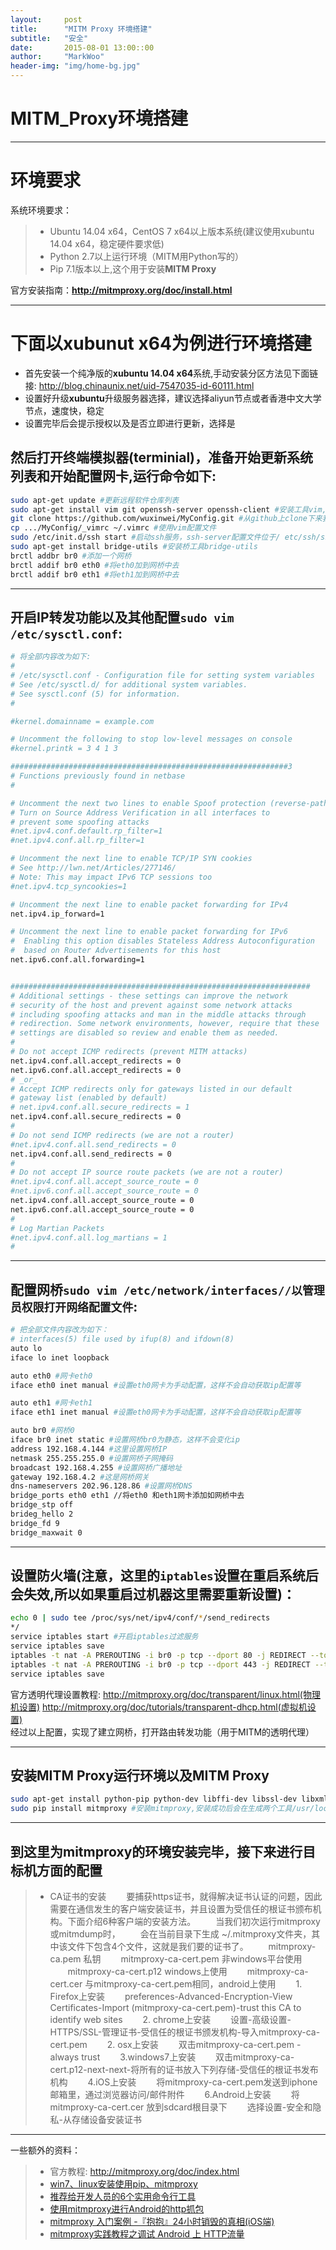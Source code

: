 ```yaml
---
layout:     post
title:      "MITM Proxy 环境搭建"
subtitle:   "安全"
date:       2015-08-01 13:00::00
author:     "MarkWoo"
header-img: "img/home-bg.jpg"
---
```


# MITM_Proxy环境搭建

---

# 环境要求
系统环境要求：
>* Ubuntu 14.04 x64，CentOS 7 x64以上版本系统(建议使用xubuntu 14.04 x64，稳定硬件要求低)
>* Python 2.7以上运行环境（MITM用Python写的）
>* Pip 7.1版本以上,这个用于安装**MITM Proxy**

官方安装指南：**http://mitmproxy.org/doc/install.html**

---
# 下面以xubunut x64为例进行环境搭建
- 首先安装一个纯净版的**xubuntu 14.04 x64**系统,手动安装分区方法见下面链接: http://blog.chinaunix.net/uid-7547035-id-60111.html
- 设置好升级**xubuntu**升级服务器选择，建议选择aliyun节点或者香港中文大学节点，速度快，稳定
- 设置完毕后会提示授权以及是否立即进行更新，选择是
## 然后打开终端模拟器(terminial)，准备开始更新系统列表和开始配置网卡,运行命令如下:

```bash
sudo apt-get update #更新远程软件仓库列表
sudo apt-get install vim git openssh-server openssh-client #安装工具vim,git,openssh-server,openssh-client
git clone https://github.com/wuxinwei/MyConfig.git #从github上clone下来我的配置信息，里面有vimrc,tmux,zsh的配置文件，我已经全部配好了，可以覆盖到/home/用户名/就可以
cp .../MyConfig/_vimrc ~/.vimrc #使用vim配置文件
sudo /etc/init.d/ssh start #启动ssh服务，ssh-server配置文件位于/ etc/ssh/sshd_config，在这里可以定义SSH的服务端口，默认端口是22，你可以自己定义成其他端口号，如222
sudo apt-get install bridge-utils #安装桥工具bridge-utils
brctl addbr br0 #添加一个网桥
brctl addif br0 eth0 #将eth0加到网桥中去
brctl addif br0 eth1 #将eth1加到网桥中去
```

---
## 开启IP转发功能以及其他配置`sudo vim /etc/sysctl.conf`:

```bash
# 将全部内容改为如下:
#
# /etc/sysctl.conf - Configuration file for setting system variables
# See /etc/sysctl.d/ for additional system variables.
# See sysctl.conf (5) for information.
#

#kernel.domainname = example.com

# Uncomment the following to stop low-level messages on console
#kernel.printk = 3 4 1 3

##############################################################3
# Functions previously found in netbase
#

# Uncomment the next two lines to enable Spoof protection (reverse-path filter)
# Turn on Source Address Verification in all interfaces to
# prevent some spoofing attacks
#net.ipv4.conf.default.rp_filter=1
#net.ipv4.conf.all.rp_filter=1

# Uncomment the next line to enable TCP/IP SYN cookies
# See http://lwn.net/Articles/277146/
# Note: This may impact IPv6 TCP sessions too
#net.ipv4.tcp_syncookies=1

# Uncomment the next line to enable packet forwarding for IPv4
net.ipv4.ip_forward=1

# Uncomment the next line to enable packet forwarding for IPv6
#  Enabling this option disables Stateless Address Autoconfiguration
#  based on Router Advertisements for this host
net.ipv6.conf.all.forwarding=1


###################################################################
# Additional settings - these settings can improve the network
# security of the host and prevent against some network attacks
# including spoofing attacks and man in the middle attacks through
# redirection. Some network environments, however, require that these
# settings are disabled so review and enable them as needed.
#
# Do not accept ICMP redirects (prevent MITM attacks)
net.ipv4.conf.all.accept_redirects = 0
net.ipv6.conf.all.accept_redirects = 0
# _or_
# Accept ICMP redirects only for gateways listed in our default
# gateway list (enabled by default)
# net.ipv4.conf.all.secure_redirects = 1
net.ipv4.conf.all.secure_redirects = 0
#
# Do not send ICMP redirects (we are not a router)
#net.ipv4.conf.all.send_redirects = 0
net.ipv4.conf.all.send_redirects = 0
#
# Do not accept IP source route packets (we are not a router)
#net.ipv4.conf.all.accept_source_route = 0
#net.ipv6.conf.all.accept_source_route = 0
net.ipv4.conf.all.accept_source_route = 0
net.ipv6.conf.all.accept_source_route = 0
#
# Log Martian Packets
#net.ipv4.conf.all.log_martians = 1
#
```

---
## 配置网桥`sudo vim /etc/network/interfaces//以管理员权限打开网络配置文件`:

```bash
# 把全部文件内容改为如下：
# interfaces(5) file used by ifup(8) and ifdown(8)
auto lo
iface lo inet loopback

auto eth0 #网卡eth0
iface eth0 inet manual #设置eth0网卡为手动配置，这样不会自动获取ip配置等

auto eth1 #网卡eth1
iface eth1 inet manual #设置eth0网卡为手动配置，这样不会自动获取ip配置等

auto br0 #网桥0
iface br0 inet static #设置网桥br0为静态，这样不会变化ip
address 192.168.4.144 #这里设置网桥IP
netmask 255.255.255.0 #设置网桥子网掩码
broadcast 192.168.4.255 #设置网桥广播地址
gateway 192.168.4.2 #这是网桥网关
dns-nameservers 202.96.128.86 #设置网桥DNS
bridge_ports eth0 eth1 //将eth0 和eth1网卡添加如网桥中去
bridge_stp off
brideg_hello 2
bridge_fd 9
bridge_maxwait 0
```
---
## 设置防火墙(注意，这里的`iptables`设置在重启系统后会失效,所以如果重启过机器这里需要重新设置)：

```bash
echo 0 | sudo tee /proc/sys/net/ipv4/conf/*/send_redirects
*/
service iptables start #开启iptables过滤服务
service iptables save
iptables -t nat -A PREROUTING -i br0 -p tcp --dport 80 -j REDIRECT --to-port 8080 #将80端口转发给8080
iptables -t nat -A PREROUTING -i br0 -p tcp --dport 443 -j REDIRECT --to-port 8080 #将443端口数据转发给8080
service iptables save
```

官方透明代理设置教程: 
http://mitmproxy.org/doc/transparent/linux.html(物理机设置)
http://mitmproxy.org/doc/tutorials/transparent-dhcp.html(虚拟机设置)
经过以上配置，实现了建立网桥，打开路由转发功能（用于MITM的透明代理）

---
## 安装**MITM Proxy**运行环境以及**MITM Proxy**

```bash
sudo apt-get install python-pip python-dev libffi-dev libssl-dev libxml2-dev libxslt1-dev #安装必要的运行环境
sudo pip install mitmproxy #安装mitmproxy,安装成功后会在生成两个工具/usr/local/bin/mitmproxy与/usr/local/bin/mitmdump
```

---
## 到这里为mitmproxy的环境安装完毕，接下来进行目标机方面的配置

>* CA证书的安装
　　要捕获https证书，就得解决证书认证的问题，因此需要在通信发生的客户端安装证书，并且设置为受信任的根证书颁布机构。下面介绍6种客户端的安装方法。
　　当我们初次运行mitmproxy或mitmdump时，
　　会在当前目录下生成 ~/.mitmproxy文件夹，其中该文件下包含4个文件，这就是我们要的证书了。
　　mitmproxy-ca.pem 私钥
　　mitmproxy-ca-cert.pem 非windows平台使用
　　mitmproxy-ca-cert.p12 windows上使用
　　mitmproxy-ca-cert.cer 与mitmproxy-ca-cert.pem相同，android上使用
　　1. Firefox上安装
　　preferences-Advanced-Encryption-View Certificates-Import (mitmproxy-ca-cert.pem)-trust this CA to identify web sites
　　2. chrome上安装
　　设置-高级设置-HTTPS/SSL-管理证书-受信任的根证书颁发机构-导入mitmproxy-ca-cert.pem
　　2. osx上安装
　　双击mitmproxy-ca-cert.pem - always trust
　　3.windows7上安装
　　双击mitmproxy-ca-cert.p12-next-next-将所有的证书放入下列存储-受信任的根证书发布机构
　　4.iOS上安装
　　将mitmproxy-ca-cert.pem发送到iphone邮箱里，通过浏览器访问/邮件附件
　　6.Android上安装
　　将mitmproxy-ca-cert.cer 放到sdcard根目录下
　　选择设置-安全和隐私-从存储设备安装证书

---
一些额外的资料：
>* 官方教程: http://mitmproxy.org/doc/index.html
>* [win7、linux安装使用pip、mitmproxy][1]
>* [推荐给开发人员的6个实用命令行工具][2]
>* [使用mitmproxy进行Android的http抓包][3]
>* [mitmproxy 入门案例 -『抱抱』24小时销毁的真相(iOS端)][4]
>* [mitmproxy实践教程之调试 Android 上 HTTP流量][5]

  [1]: http://www.cnblogs.com/ShepherdIsland/p/4239052.html
  [2]: http://blog.jobbole.com/30251/
  [3]: http://hello1010.com/mitmproxy-android/
  [4]: http://liujin.me/blog/2015/05/27/mitmproxy-for-beginner/
  [5]: https://greenrobot.me/devpost/how-to-debug-android-http-get-started/
